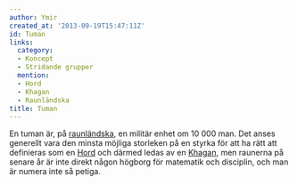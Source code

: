 ```yaml
---
author: Ymir
created_at: '2013-09-19T15:47:11Z'
id: Tuman
links:
  category:
  - Koncept
  - Stridande grupper
  mention:
  - Hord
  - Khagan
  - Raunländska
title: Tuman
---
```


En tuman är, på [raunländska], en militär enhet om 10 000 man. Det anses generellt vara den minsta
möjliga storleken på en styrka för att ha rätt att definieras som en [Hord] och därmed ledas av en
[Khagan], men raunerna på senare år är inte direkt någon högborg för matematik och disciplin, och
man är numera inte så petiga.

  [raunländska]: Raunländska
  [Hord]: Hord
  [Khagan]: Khagan